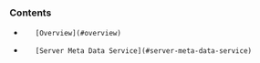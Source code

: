 ### Contents

*        [Overview](#overview)
*        [Server Meta Data Service](#server-meta-data-service)

